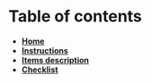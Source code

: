 # Table of contents  

* [**Home**](https://github.com/SVA-SE/AHSURED/wiki)
* [**Instructions**](https://github.com/SVA-SE/AHSURED/wiki/Instructions)
* [**Items description**](https://github.com/SVA-SE/AHSURED/wiki/Description-of-surveillance-items-in-the-checklist)
* [**Checklist**](https://github.com/SVA-SE/AHSURED/wiki/AHSURED-checklist)